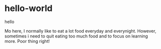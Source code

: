 # hello-world

hello

Mo here, I normally like to eat a lot food everyday and everynight. 
However, sometimes i need to quit eating too much food and to focus on learning more. Poor thing right!
